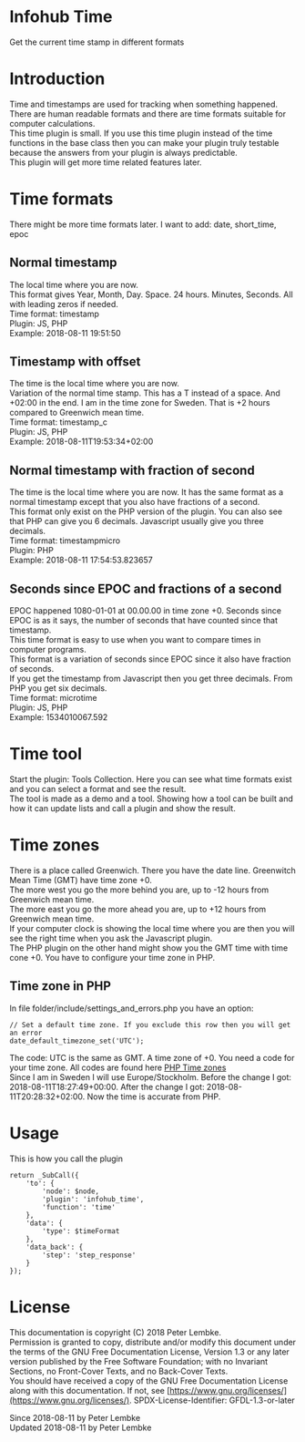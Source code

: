 # Infohub Time

Get the current time stamp in different formats

# Introduction

Time and timestamps are used for tracking when something happened. There are human readable formats and there are time
formats suitable for computer calculations.  
This time plugin is small. If you use this time plugin instead of the time functions in the base class then you can make
your plugin truly testable because the answers from your plugin is always predictable.  
This plugin will get more time related features later.

# Time formats

There might be more time formats later. I want to add: date, short_time, epoc

## Normal timestamp

The local time where you are now.  
This format gives Year, Month, Day. Space. 24 hours. Minutes, Seconds. All with leading zeros if needed.  
Time format: timestamp  
Plugin: JS, PHP  
Example: 2018-08-11 19:51:50

## Timestamp with offset

The time is the local time where you are now.  
Variation of the normal time stamp. This has a T instead of a space. And +02:00 in the end. I am in the time zone for
Sweden. That is +2 hours compared to Greenwich mean time.  
Time format: timestamp_c  
Plugin: JS, PHP  
Example: 2018-08-11T19:53:34+02:00

## Normal timestamp with fraction of second

The time is the local time where you are now. It has the same format as a normal timestamp except that you also have
fractions of a second.  
This format only exist on the PHP version of the plugin. You can also see that PHP can give you 6 decimals. Javascript
usually give you three decimals.  
Time format: timestampmicro  
Plugin: PHP  
Example: 2018-08-11 17:54:53.823657

## Seconds since EPOC and fractions of a second

EPOC happened 1080-01-01 at 00.00.00 in time zone +0. Seconds since EPOC is as it says, the number of seconds that have
counted since that timestamp.  
This time format is easy to use when you want to compare times in computer programs.  
This format is a variation of seconds since EPOC since it also have fraction of seconds.  
If you get the timestamp from Javascript then you get three decimals. From PHP you get six decimals.  
Time format: microtime  
Plugin: JS, PHP  
Example: 1534010067.592

# Time tool

Start the plugin: Tools Collection. Here you can see what time formats exist and you can select a format and see the
result.  
The tool is made as a demo and a tool. Showing how a tool can be built and how it can update lists and call a plugin and
show the result.

# Time zones

There is a place called Greenwich. There you have the date line. Greenwitch Mean Time (GMT) have time zone +0.  
The more west you go the more behind you are, up to -12 hours from Greenwich mean time.  
The more east you go the more ahead you are, up to +12 hours from Greenwich mean time.  
If your computer clock is showing the local time where you are then you will see the right time when you ask the
Javascript plugin.  
The PHP plugin on the other hand might show you the GMT time with time cone +0. You have to configure your time zone in
PHP.

## Time zone in PHP

In file folder/include/settings_and_errors.php you have an option:

```
// Set a default time zone. If you exclude this row then you will get an error
date_default_timezone_set('UTC');
```

The code: UTC is the same as GMT. A time zone of +0. You need a code for your time zone. All codes are found
here <a href="http://php.net/manual/en/timezones.php">PHP Time zones</a>  
Since I am in Sweden I will use Europe/Stockholm. Before the change I got: 2018-08-11T18:27:49+00:00. After the change I
got: 2018-08-11T20:28:32+02:00. Now the time is accurate from PHP.

# Usage

This is how you call the plugin

```
return _SubCall({
    'to': {
        'node': $node,
        'plugin': 'infohub_time',
        'function': 'time'
    },
    'data': {
        'type': $timeFormat
    },
    'data_back': {
        'step': 'step_response'
    }
});
```

# License

This documentation is copyright (C) 2018 Peter Lembke.  
Permission is granted to copy, distribute and/or modify this document under the terms of the GNU Free Documentation
License, Version 1.3 or any later version published by the Free Software Foundation; with no Invariant Sections, no
Front-Cover Texts, and no Back-Cover Texts.  
You should have received a copy of the GNU Free Documentation License along with this documentation. If not,
see [https://www.gnu.org/licenses/](https://www.gnu.org/licenses/). SPDX-License-Identifier: GFDL-1.3-or-later

Since 2018-08-11 by Peter Lembke  
Updated 2018-08-11 by Peter Lembke  
